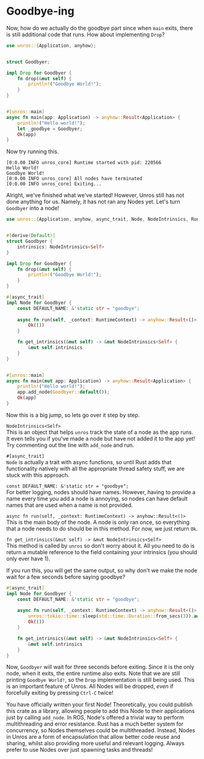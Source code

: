 # Goodbye-ing

Now, how do we actually do the goodbye part since when `main` exits, there is still additional code that runs. How about implementing `Drop`?

```rust
use unros::{Application, anyhow};


struct Goodbyer;

impl Drop for Goodbyer {
    fn drop(&mut self) {
        println!("Goodbye World!");
    }
}


#[unros::main]
async fn main(app: Application) -> anyhow::Result<Application> {
    println!("Hello world!");
    let _goodbye = Goodbyer;
    Ok(app)
}
```

Now try running this.

```log
[0:0.00 INFO unros_core] Runtime started with pid: 220566
Hello World!
Goodbye World!
[0:0.00 INFO unros_core] All nodes have terminated
[0:0.00 INFO unros_core] Exiting...
```

Alright, we've finished what we've started! However, Unros still has not done anything for us. Namely, it has not ran any Nodes yet. Let's turn `Goodbyer` into a node!

```rust
use unros::{Application, anyhow, async_trait, Node, NodeIntrinsics, RuntimeContext};


#[derive(Default)]
struct Goodbyer {
    intrinsics: NodeIntrinsics<Self>
}

impl Drop for Goodbyer {
    fn drop(&mut self) {
        println!("Goodbye World!");
    }
}

#[async_trait]
impl Node for Goodbyer {
    const DEFAULT_NAME: &'static str = "goodbye";
    
    async fn run(self, _context: RuntimeContext) -> anyhow::Result<()> {
        Ok(())
    }

    fn get_intrinsics(&mut self) -> &mut NodeIntrinsics<Self> {
        &mut self.intrinsics
    }
}


#[unros::main]
async fn main(mut app: Application) -> anyhow::Result<Application> {
    println!("Hello world!");
    app.add_node(Goodbyer::default());
    Ok(app)
}
```

Now this is a big jump, so lets go over it step by step.

`NodeIntrinsics<Self>`  
This is an object that helps `unros` track the state of a node as the app runs. It even tells you if you've made a node but have not added it to the app yet! Try commenting out the line with `add_node` and run.

`#[async_trait]`  
`Node` is actually a trait with async functions, so until Rust adds that functionality natively with all the appropriate thread safety stuff, we are stuck with this approach.

`const DEFAULT_NAME: &'static str = "goodbye";`  
For better logging, nodes should have names. However, having to provide a name every time you add a node is annoying, so nodes can have default names that are used when a name is not provided.

`async fn run(self, _context: RuntimeContext) -> anyhow::Result<()>`  
This is the main body of the node. A node is only ran once, so everything that a node needs to do should be in this method. For now, we just return `Ok`.

`fn get_intrinsics(&mut self) -> &mut NodeIntrinsics<Self>`  
This method is called by `unros` so don't worry about it. All you need to do is return a mutable reference to the field containing your intrinsics (you should only ever have 1).

If you run this, you will get the same output, so why don't we make the node wait for a few seconds before saying goodbye?

```rust
#[async_trait]
impl Node for Goodbyer {
    const DEFAULT_NAME: &'static str = "goodbye";
    
    async fn run(self, _context: RuntimeContext) -> anyhow::Result<()> {
        unros::tokio::time::sleep(std::time::Duration::from_secs(3)).await;
        Ok(())
    }

    fn get_intrinsics(&mut self) -> &mut NodeIntrinsics<Self> {
        &mut self.intrinsics
    }
}
```

Now, `Goodbyer` will wait for three seconds before exiting. Since it is the only node, when it exits, the entire runtime also exits. Note that we are still printing `Goodbye World!`, so the `Drop` implementation is still being used. This is an important feature of Unros. All Nodes will be dropped, *even* if forcefully exiting by pressing `Ctrl-C` twice!

You have officially written your first Node! Theoretically, you could publish this crate as a library, allowing people to add this Node to their applications just by calling `add_node`. In ROS, Node's offered a trivial way to perform multithreading and error resistance. Rust has a much better system for concurrency, so Nodes themselves could be multithreaded. Instead, Nodes in Unros are a form of encapsulation that allow better code reuse and sharing, whilst also providing more useful and relevant logging. Always prefer to use Nodes over just spawning tasks and threads!
